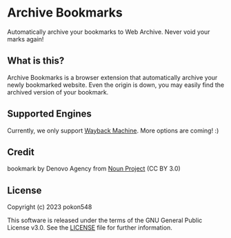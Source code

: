 # Archive Bookmarks

Automatically archive your bookmarks to Web Archive. Never void your marks again!

## What is this?

Archive Bookmarks is a browser extension that automatically archive your newly bookmarked website. Even the origin is down, you may easily find the archived version of your bookmark.

## Supported Engines

Currently, we only support [Wayback Machine](https://web.archive.org/). More options are coming! :)

## Credit
bookmark by Denovo Agency from [Noun Project](https://thenounproject.com/browse/icons/term/bookmark/) (CC BY 3.0)

## License

Copyright (c) 2023 pokon548

This software is released under the terms of the GNU General Public License v3.0. See the [LICENSE](LICENSE) file for further information.
